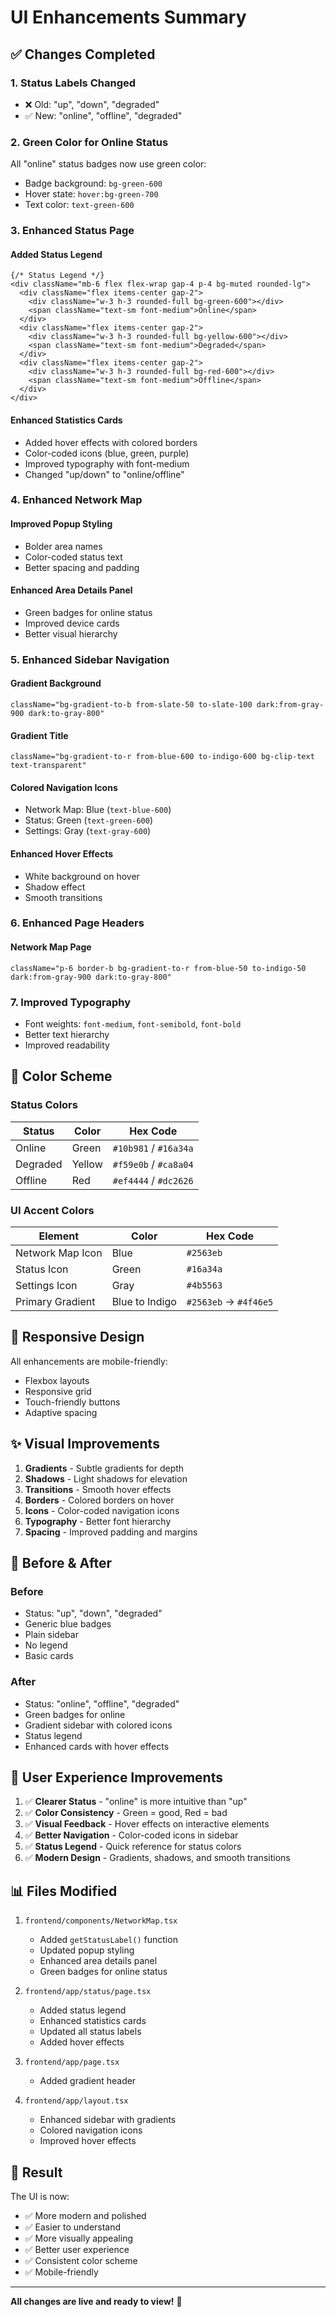 # UI Enhancements Summary

## ✅ Changes Completed

### 1. **Status Labels Changed**
- ❌ Old: "up", "down", "degraded"
- ✅ New: "online", "offline", "degraded"

### 2. **Green Color for Online Status**
All "online" status badges now use green color:
- Badge background: `bg-green-600`
- Hover state: `hover:bg-green-700`
- Text color: `text-green-600`

### 3. **Enhanced Status Page**

#### Added Status Legend
```tsx
{/* Status Legend */}
<div className="mb-6 flex flex-wrap gap-4 p-4 bg-muted rounded-lg">
  <div className="flex items-center gap-2">
    <div className="w-3 h-3 rounded-full bg-green-600"></div>
    <span className="text-sm font-medium">Online</span>
  </div>
  <div className="flex items-center gap-2">
    <div className="w-3 h-3 rounded-full bg-yellow-600"></div>
    <span className="text-sm font-medium">Degraded</span>
  </div>
  <div className="flex items-center gap-2">
    <div className="w-3 h-3 rounded-full bg-red-600"></div>
    <span className="text-sm font-medium">Offline</span>
  </div>
</div>
```

#### Enhanced Statistics Cards
- Added hover effects with colored borders
- Color-coded icons (blue, green, purple)
- Improved typography with font-medium
- Changed "up/down" to "online/offline"

### 4. **Enhanced Network Map**

#### Improved Popup Styling
- Bolder area names
- Color-coded status text
- Better spacing and padding

#### Enhanced Area Details Panel
- Green badges for online status
- Improved device cards
- Better visual hierarchy

### 5. **Enhanced Sidebar Navigation**

#### Gradient Background
```tsx
className="bg-gradient-to-b from-slate-50 to-slate-100 dark:from-gray-900 dark:to-gray-800"
```

#### Gradient Title
```tsx
className="bg-gradient-to-r from-blue-600 to-indigo-600 bg-clip-text text-transparent"
```

#### Colored Navigation Icons
- Network Map: Blue (`text-blue-600`)
- Status: Green (`text-green-600`)
- Settings: Gray (`text-gray-600`)

#### Enhanced Hover Effects
- White background on hover
- Shadow effect
- Smooth transitions

### 6. **Enhanced Page Headers**

#### Network Map Page
```tsx
className="p-6 border-b bg-gradient-to-r from-blue-50 to-indigo-50 dark:from-gray-900 dark:to-gray-800"
```

### 7. **Improved Typography**
- Font weights: `font-medium`, `font-semibold`, `font-bold`
- Better text hierarchy
- Improved readability

## 🎨 Color Scheme

### Status Colors
| Status | Color | Hex Code |
|--------|-------|----------|
| Online | Green | `#10b981` / `#16a34a` |
| Degraded | Yellow | `#f59e0b` / `#ca8a04` |
| Offline | Red | `#ef4444` / `#dc2626` |

### UI Accent Colors
| Element | Color | Hex Code |
|---------|-------|----------|
| Network Map Icon | Blue | `#2563eb` |
| Status Icon | Green | `#16a34a` |
| Settings Icon | Gray | `#4b5563` |
| Primary Gradient | Blue to Indigo | `#2563eb` → `#4f46e5` |

## 📱 Responsive Design

All enhancements are mobile-friendly:
- Flexbox layouts
- Responsive grid
- Touch-friendly buttons
- Adaptive spacing

## ✨ Visual Improvements

1. **Gradients** - Subtle gradients for depth
2. **Shadows** - Light shadows for elevation
3. **Transitions** - Smooth hover effects
4. **Borders** - Colored borders on hover
5. **Icons** - Color-coded navigation icons
6. **Typography** - Better font hierarchy
7. **Spacing** - Improved padding and margins

## 🔄 Before & After

### Before
- Status: "up", "down", "degraded"
- Generic blue badges
- Plain sidebar
- No legend
- Basic cards

### After
- Status: "online", "offline", "degraded"
- Green badges for online
- Gradient sidebar with colored icons
- Status legend
- Enhanced cards with hover effects

## 🎯 User Experience Improvements

1. ✅ **Clearer Status** - "online" is more intuitive than "up"
2. ✅ **Color Consistency** - Green = good, Red = bad
3. ✅ **Visual Feedback** - Hover effects on interactive elements
4. ✅ **Better Navigation** - Color-coded icons in sidebar
5. ✅ **Status Legend** - Quick reference for status colors
6. ✅ **Modern Design** - Gradients, shadows, and smooth transitions

## 📊 Files Modified

1. `frontend/components/NetworkMap.tsx`
   - Added `getStatusLabel()` function
   - Updated popup styling
   - Enhanced area details panel
   - Green badges for online status

2. `frontend/app/status/page.tsx`
   - Added status legend
   - Enhanced statistics cards
   - Updated all status labels
   - Added hover effects

3. `frontend/app/page.tsx`
   - Added gradient header

4. `frontend/app/layout.tsx`
   - Enhanced sidebar with gradients
   - Colored navigation icons
   - Improved hover effects

## 🚀 Result

The UI is now:
- ✅ More modern and polished
- ✅ Easier to understand
- ✅ More visually appealing
- ✅ Better user experience
- ✅ Consistent color scheme
- ✅ Mobile-friendly

---

**All changes are live and ready to view!** 🎉

